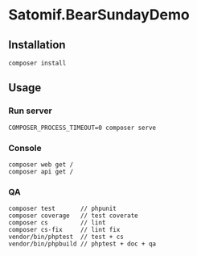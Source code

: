 # Satomif.BearSundayDemo

## Installation

    composer install

## Usage

### Run server

    COMPOSER_PROCESS_TIMEOUT=0 composer serve

### Console

    composer web get /
    composer api get /

### QA

    composer test       // phpunit
    composer coverage   // test coverate
    composer cs         // lint
    composer cs-fix     // lint fix
    vendor/bin/phptest  // test + cs
    vendor/bin/phpbuild // phptest + doc + qa
